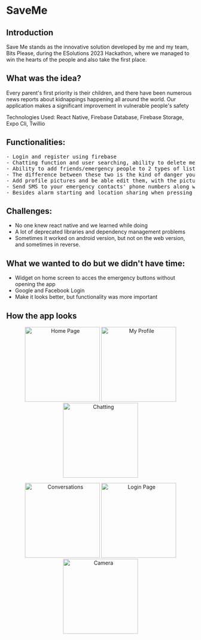 # SaveMe



## Introduction
   Save Me stands as the innovative solution developed by me and my team, Bits Please, during the ESolutions 2023 Hackathon, where we managed to win the hearts of the people and also take the first place.

## What was the idea?
 Every parent's first priority is their children, and there have been numerous news reports about kidnappings happening all around the world. Our application makes a significant improvement in vulnerable people's safety

Technologies Used: React Native, Firebase Database, Firebase Storage, Expo Cli, Twillio

## Functionalities:

<pre>
- Login and register using firebase 
- Chatting function and user searching, ability to delete messages and send emojis
- Ability to add friends/emergency people to 2 types of lists - emergency loud and emergency silent.
- The difference between these two is the kind of danger you are in. If you are in the subway or a public place, then emergency loud starts a very loud alarm so everyone knows that you are in danger. But if you are already kidnapped and want to send your location to your contacts, you might not want the kidnapper to hear that, so here comes the emergency silent list.
- Add profile pictures and be able edit them, with the pictures stored in the cloud.
- Send SMS to your emergency contacts' phone numbers along with a link to your location (opens Google Maps with a link to your current location). Your location is sent every 5 minutes to your contacts so that they can trace the direction you are going, similar to live location sharing.
- Besides alarm starting and location sharing when pressing the emergency button, your phone starts both the back camera and front camera and starts taking pictures every 2 seconds, uploading them to the cloud so that your friends can access those pictures and give the photos to the police to find the attacker faster.
</pre>

## Challenges:
- No one knew react native and we learned while doing
- A lot of deprecated libraries and dependency management problems
- Sometimes it worked on android version, but not on the web version, and sometimes in reverse.

## What we wanted to do but we didn't have time:

- Widget on home screen to acces the emergency buttons without opening the app
- Google and Facebook Login
- Make it looks better, but functionality was more important


## How the app looks

<p align="center">
  <img src="https://github.com/chelceacalin/SaveMe/assets/76866499/9c17c82e-8210-4d54-94f6-92e52f6b20fa" width="200" alt="Home Page">
  <img src="https://github.com/chelceacalin/SaveMe/assets/76866499/eb6f7344-2332-4566-9082-85cedc44957b" width="200" alt="My Profile">
  <img src="https://github.com/chelceacalin/SaveMe/assets/76866499/e933b03c-d9c6-4b2d-aff6-86dfb63c5ab2" width="200" alt="Chatting">
</p>
<p align="center">
  <img src="https://github.com/chelceacalin/SaveMe/assets/76866499/f2b3b131-134b-4284-b474-da29da0b5c40" width="200" alt="Conversations">
  <img src="https://github.com/chelceacalin/SaveMe/assets/76866499/8c3a8880-59ec-4c2d-ba88-d14f536b7e5d" width="200" alt="Login Page">
  <img src="https://github.com/chelceacalin/SaveMe/assets/76866499/9f42704a-e96d-4058-a447-56d9aaed3da8" width="200" alt="Camera">
</p>




